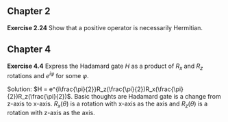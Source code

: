 $$
\newcommand{\Ket}[1]{\left| #1 \right\rangle}
\newcommand{\Bra}[1]{\left\langle #1 \right|}
$$



## Chapter 2

**Exercise 2.24** Show that a positive operator is necessarily Hermitian.

## Chapter 4

**Exercise 4.4** Express the Hadamard gate $H$ as a product of $R_x$ and $R_z$ rotations and $e^{i\varphi}$ for some $\varphi$.

Solution: $H = e^{i\frac{\pi}{2}}R_z(\frac{\pi}{2})R_x(\frac{\pi}{2})R_z(\frac{\pi}{2})$. Basic thoughts are Hadamard gate is a change from z-axis to x-axis. $R_x(\theta)$ is a rotation with x-axis as the axis and $R_z(\theta)$ is a rotation with z-axis as the axis.

